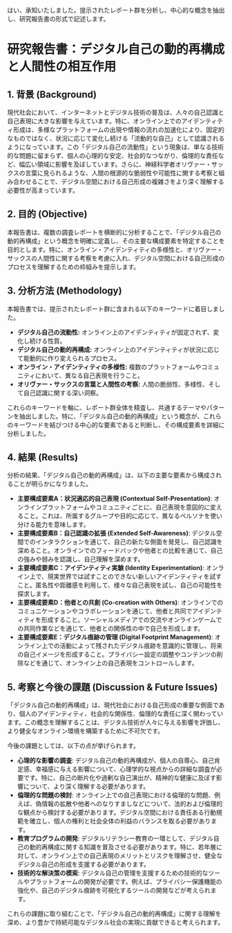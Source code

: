 はい、承知いたしました。提示されたレポート群を分析し、中心的な概念を抽出し、研究報告書の形式で記述します。

# 研究報告書：デジタル自己の動的再構成と人間性の相互作用

## 1. 背景 (Background)
現代社会において、インターネットとデジタル技術の普及は、人々の自己認識と自己表現に大きな影響を与えています。特に、オンライン上でのアイデンティティ形成は、多様なプラットフォームの出現や情報の流れの加速化により、固定的なものではなく、状況に応じて変化し続ける「流動的な自己」として認識されるようになっています。この「デジタル自己の流動性」という現象は、単なる技術的な問題に留まらず、個人の心理的な安定、社会的なつながり、倫理的な責任など、幅広い領域に影響を及ぼしています。さらに、神経科学者オリヴァー・サックスの言葉に見られるような、人間の根源的な脆弱性や可能性に関する考察と組み合わせることで、デジタル空間における自己形成の複雑さをより深く理解する必要性が高まっています。

## 2. 目的 (Objective)
本報告書は、複数の調査レポートを横断的に分析することで、「デジタル自己の動的再構成」という概念を明確に定義し、その主要な構成要素を特定することを目的とします。特に、オンライン・アイデンティティの多様性と、オリヴァー・サックスの人間性に関する考察を考慮に入れ、デジタル空間における自己形成のプロセスを理解するための枠組みを提示します。

## 3. 分析方法 (Methodology)
本報告書では、提示されたレポート群に含まれる以下のキーワードに着目しました。

*   **デジタル自己の流動性:** オンライン上のアイデンティティが固定されず、変化し続ける性質。
*   **デジタル自己の動的再構成:** オンライン上のアイデンティティが状況に応じて能動的に作り変えられるプロセス。
*   **オンライン・アイデンティティの多様性:** 複数のプラットフォームやコミュニティにおいて、異なる自己表現を行うこと。
*   **オリヴァー・サックスの言葉と人間性の考察:** 人間の脆弱性、多様性、そして自己認識に関する深い洞察。

これらのキーワードを軸に、レポート群全体を精査し、共通するテーマやパターンを抽出しました。特に、「デジタル自己の動的再構成」という概念が、これらのキーワードを結びつける中心的な要素であると判断し、その構成要素を詳細に分析しました。

## 4. 結果 (Results)
分析の結果、「デジタル自己の動的再構成」は、以下の主要な要素から構成されることが明らかになりました。

*   **主要構成要素A：状況適応的自己表現 (Contextual Self-Presentation)**: オンラインプラットフォームやコミュニティごとに、自己表現を意図的に変えること。これは、所属するグループや目的に応じて、異なるペルソナを使い分ける能力を意味します。
*   **主要構成要素B：自己認識の拡張 (Extended Self-Awareness)**: デジタル空間でのインタラクションを通じて、自己の新たな側面を発見し、自己認識を深めること。オンラインでのフィードバックや他者との比較を通じて、自己の強みや弱みを認識し、自己理解を深めます。
*   **主要構成要素C：アイデンティティ実験 (Identity Experimentation)**: オンライン上で、現実世界では試すことのできない新しいアイデンティティを試すこと。匿名性や距離感を利用して、様々な自己表現を試し、自己の可能性を探求します。
*   **主要構成要素D：他者との共創 (Co-creation with Others)**: オンラインでのコミュニケーションやコラボレーションを通じて、他者と共同でアイデンティティを形成すること。ソーシャルメディアでの交流やオンラインゲームでの共同作業などを通じて、他者との関係性の中で自己を形成します。
*   **主要構成要素E：デジタル痕跡の管理 (Digital Footprint Management)**: オンライン上での活動によって残されたデジタル痕跡を意識的に管理し、将来の自己イメージを形成すること。プライバシー設定の調整やコンテンツの削除などを通じて、オンライン上の自己表現をコントロールします。

## 5. 考察と今後の課題 (Discussion & Future Issues)
「デジタル自己の動的再構成」は、現代社会における自己形成の重要な側面であり、個人のアイデンティティ、社会的な関係性、倫理的な責任に深く関わっています。この概念を理解することは、デジタル技術が人々に与える影響を評価し、より健全なオンライン環境を構築するために不可欠です。

今後の課題としては、以下の点が挙げられます。

*   **心理的な影響の調査**: デジタル自己の動的再構成が、個人の自尊心、自己肯定感、幸福感に与える影響について、心理学的な視点からの詳細な調査が必要です。特に、自己の断片化や過剰な自己演出が、精神的な健康に及ぼす影響について、より深く理解する必要があります。
*   **倫理的な問題の検討**: オンライン上での自己表現における倫理的な問題、例えば、偽情報の拡散や他者へのなりすましなどについて、法的および倫理的な観点から検討する必要があります。デジタル空間における責任ある行動規範を確立し、個人の権利と社会全体の利益のバランスを取る必要があります。
*   **教育プログラムの開発**: デジタルリテラシー教育の一環として、デジタル自己の動的再構成に関する知識を普及させる必要があります。特に、若年層に対して、オンライン上での自己表現のメリットとリスクを理解させ、健全なデジタル自己の形成を支援する必要があります。
*   **技術的な解決策の模索**: デジタル自己の管理を支援するための技術的なツールやプラットフォームの開発が必要です。例えば、プライバシー保護機能の強化や、自己のデジタル痕跡を可視化するツールの開発などが考えられます。

これらの課題に取り組むことで、「デジタル自己の動的再構成」に関する理解を深め、より豊かで持続可能なデジタル社会の実現に貢献できると考えられます。

